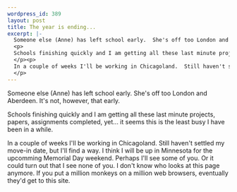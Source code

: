 ```yaml
--- 
wordpress_id: 389
layout: post
title: The year is ending...
excerpt: |-
  Someone else (Anne) has left school early.  She's off too London and Aberdeen.  It's not, however, that early. 
  <p>
  Schools finishing quickly and I am getting all these last minute projects, papers, assignments completed, yet... it seems this is the least busy I have been in a while.
  </p><p>
  In a couple of weeks I'll be working in Chicagoland.  Still haven't settled my move-in date, but I'll find a way.  I think I will be up in Minnesota for the upcomming Memorial Day weekend.  Perhaps I'll see some of you.  Or it could turn out that I see none of you.  I don't know who looks at this page anymore.  If you put a million monkeys on a million web browsers, eventually they'd get to this site.
  </p>
---
```

Someone else (Anne) has left school early.  She's off too London and Aberdeen.  It's not, however, that early. 
<p>
Schools finishing quickly and I am getting all these last minute projects, papers, assignments completed, yet... it seems this is the least busy I have been in a while.
</p><p>
In a couple of weeks I'll be working in Chicagoland.  Still haven't settled my move-in date, but I'll find a way.  I think I will be up in Minnesota for the upcomming Memorial Day weekend.  Perhaps I'll see some of you.  Or it could turn out that I see none of you.  I don't know who looks at this page anymore.  If you put a million monkeys on a million web browsers, eventually they'd get to this site.
</p>

